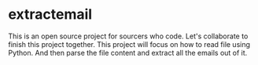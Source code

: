 # extractemail
This is an open source project for sourcers who code. Let's collaborate to finish this project together. This project will focus on how to read file using Python. And then parse the file content and extract all the emails out of it.
